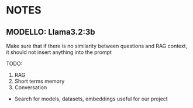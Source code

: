 # NOTES

## MODELLO: Llama3.2:3b

Make sure that if there is no similarity between questions and RAG context, it should not insert anything into the prompt

TODO:
1. RAG
2. Short terms memory
3. Conversation

- Search for models, datasets, embeddings useful for our project